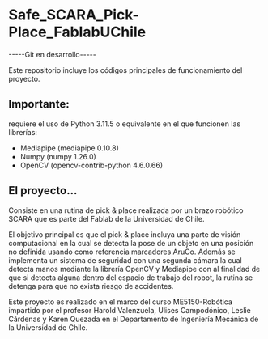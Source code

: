 # Safe_SCARA_Pick-Place_FablabUChile

-----Git en desarrollo-----

Este repositorio incluye los códigos principales de funcionamiento del proyecto.

## Importante: 
requiere el uso de Python 3.11.5 o equivalente en el que funcionen las librerías:
- Mediapipe (mediapipe 0.10.8)
- Numpy (numpy 1.26.0)
- OpenCV (opencv-contrib-python 4.6.0.66)

## El proyecto...

Consiste en una rutina de pick & place realizada por un brazo robótico SCARA que es parte del Fablab de la Universidad de Chile. 

El objetivo principal es que el pick & place incluya una parte de visión computacional en la cual se detecta la pose de un objeto en una posición no definida usando como referencia marcadores AruCo. Además se implementa un sistema de seguridad con una segunda cámara la cual detecta manos mediante la librería OpenCV y Mediapipe con al finalidad de que si detecta alguna dentro del espacio de trabajo del robot, la rutina se detenga para que no exista riesgo de accidentes.

Este proyecto es realizado en el marco del curso ME5150-Robótica impartido por el profesor Harold Valenzuela, Ulises Campodónico, Leslie Cárdenas y Karen Quezada en el Departamento de Ingeniería Mecánica de la Universidad de Chile.

